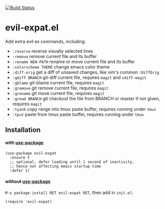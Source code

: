 [![Build Status](https://travis-ci.org/edkolev/evil-expat.svg?branch=master)](https://travis-ci.org/edkolev/evil-expat)

# evil-expat.el

Add extra evil ex commands, including:

- `:reverse` reverse visually selected lines
- `:remove` remove current file and its buffer
- `:rename NEW-PATH` rename or move current file and its buffer
- `:colorscheme THEME` change emacs color theme
- `:diff-orig` get a diff of unsaved changes, like vim's common `:DiffOrig`
- `:gdiff BRANCH` git-diff current file, requires `magit` and `vdiff-magit`
- `:gblame` git-blame current file, requires `magit`
- `:gremove` git remove current file, requires `magit`
- `:grename` git move current file, requires `magit`
- `:gread BRANCH` git checkout the file from BRANCH or master if not given, requires `magit`
- `:tyank` copy range into tmux paste buffer, requires running under `tmux`
- `:tput` paste from tmux paste buffer, requires running under `tmux`

## Installation

#### with [use-package](https://github.com/jwiegley/use-package)
``` emacs-lisp
(use-package evil-expat
  :ensure t
  ;; optional, defer loading until 1 second of inactivity,
  ;; hence not affecting emacs startup time
  :defer 1)
```

#### without [use-package](https://github.com/jwiegley/use-package)

`M-x package-install RET evil-expat RET`, then add in `init.el`:

`(require 'evil-expat)`
